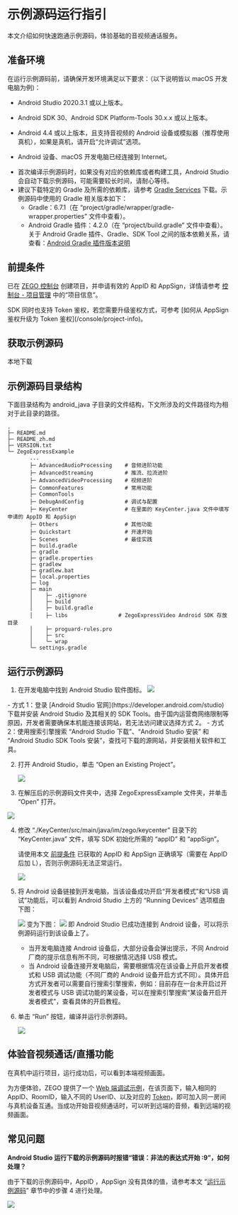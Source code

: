 # 示例源码运行指引

本文介绍如何快速跑通示例源码，体验基础的音视频通话服务。

## 准备环境

在运行示例源码前，请确保开发环境满足以下要求：（以下说明皆以 macOS 开发电脑为例)：

* Android Studio 2020.3.1 或以上版本。

* Android SDK 30、Android SDK Platform-Tools 30.x.x 或以上版本。
* Android 4.4 或以上版本，且支持音视频的 Android 设备或模拟器（推荐使用真机），如果是真机，请开启“允许调试”选项。
* Android 设备、macOS 开发电脑已经连接到 Internet。

<Note title="说明">

- 首次编译示例源码时，如果没有对应的依赖库或者构建工具，Android Studio 会自动下载示例源码，可能需要较长时间，请耐心等待。
- 建议下载特定的 Gradle 及所需的依赖库，请参考 [Gradle Services](https://services.gradle.org) 下载。示例源码中使用的 Gradle 相关版本如下：
  - Gradle：6.7.1（在 “project/gradle/wrapper/gradle-wrapper.properties” 文件中查看）。
  - Android Gradle 插件：4.2.0（在 “project/build.gradle” 文件中查看）。
关于 Android Gradle 插件、Gradle、SDK Tool 之间的版本依赖关系，请查看：[Android Gradle 插件版本说明](https://developer.android.com/studio/releases/gradle-plugin)

</Note>


## 前提条件

已在 [ZEGO 控制台](https://console.zego.im) 创建项目，并申请有效的 AppID 和 AppSign，详情请参考 [控制台 - 项目管理](/console/project-info) 中的“项目信息”。

<Warning title="注意">
SDK 同时也支持 Token 鉴权，若您需要升级鉴权方式，可参考 [如何从 AppSign 鉴权升级为 Token 鉴权](/console/project-info)。
</Warning>

## 获取示例源码

<Card title="示例源码" href="https://artifact-demo.zego.im/express/example/video/android_java/ZegoExpressDemo_android_java.zip" >
本地下载
</Card>


## 示例源码目录结构

下面目录结构为 android_java 子目录的文件结构，下文所涉及的文件路径均为相对于此目录的路径。

```tree
.
├─ README.md
├─ README_zh.md
├─ VERSION.txt
└─ ZegoExpressExample
       ...
       ├─ AdvancedAudioProcessing    # 音频进阶功能
       ├─ AdvancedStreaming          # 推流、拉流进阶
       ├─ AdvancedVideoProcessing    # 视频进阶
       ├─ CommonFeatures             # 常用功能
       ├─ CommonTools
       ├─ DebugAndConfig             # 调试与配置
       ├─ KeyCenter                  # 在里面的 KeyCenter.java 文件中填写申请的 AppID 和 AppSign
       ├─ Others                     # 其他功能
       ├─ Quickstart                 # 开速开始
       ├─ Scenes                     # 最佳实践
       ├─ build.gradle
       ├─ gradle
       ├─ gradle.properties
       ├─ gradlew
       ├─ gradlew.bat
       ├─ local.properties
       ├─ log
       ├─ main
       │    ├─ .gitignore
       │    ├─ build
       │    ├─ build.gradle
       │    ├─ libs                # ZegoExpressVideo Android SDK 存放目录
       │    ├─ proguard-rules.pro
       │    ├─ src
       │    └─ wrap
       └─ settings.gradle
```


## 运行示例源码

1. 在开发电脑中找到 Android Studio 软件图标。
   <Frame width="512" height="auto" caption=""><img src="https://doc-media.zego.im/sdk-doc/Pics/Android/ExpressSDK/SampleRunningGuide/open_as.png" /></Frame>

  <Accordion title="在开发电脑上安装 Android Studio 的方式" defaultOpen="false">
- 方式 1：登录 [Android Studio 官网](https://developer.android.com/studio) 下载并安装 Android Studio 及其相关的 SDK Tools。由于国内运营商网络限制等原因，开发者需要确保本机能连接该网站，若无法访问建议选择方式 2。
- 方式 2：使用搜索引擎搜索 “Android Studio 下载”、“Android Studio 安装” 和 “Android Studio SDK Tools 安装”，查找可下载的源网站，并安装相关软件和工具。
</Accordion>


2. 打开 Android Studio，单击 “Open an Existing Project”。
   <Frame width="512" height="auto" caption=""><img src="https://doc-media.zego.im/sdk-doc/Pics/Android/ExpressSDK/SampleRunningGuide/as_pre_ui.png" /></Frame>

3. 在解压后的示例源码文件夹中，选择 ZegoExpressExample 文件夹，并单击 “Open” 打开。
<Frame width="512" height="auto" caption="">
  <img src="https://doc-media.zego.im/sdk-doc/Pics/Android/ExpressSDK/SampleRunningGuide/open_express_android_demo_new.png" />
</Frame>

4. 修改 “./KeyCenter/src/main/java/im/zego/keycenter” 目录下的 “KeyCenter.java” 文件，填写 SDK 初始化所需的 “appID” 和 “appSign”。

    <Warning title="注意">


    请使用本文 [前提条件](https://doc-zh.zego.im/article/3125#1_2) 已获取的 AppID 和 AppSign 正确填写（需要在 AppID 后加 L），否则示例源码无法正常运行。
    </Warning>

    <Frame width="512" height="auto" caption=""><img src="https://doc-media.zego.im/sdk-doc/Pics/QuickStart/sample_code/sample_code_android.png" /></Frame>

5. 将 Android 设备链接到开发电脑，当该设备成功开启“开发者模式”和“USB 调试”功能后，可以看到 Android Studio 上方的 “Running Devices” 选项框由下图：
    <Frame width="512" height="auto" caption=""><img src="https://doc-media.zego.im/sdk-doc/Pics/Android/ExpressSDK/SampleRunningGuide/as_no_device_new.png" /></Frame>
   变为下图：
    <Frame width="512" height="auto" caption=""><img src="https://doc-media.zego.im/sdk-doc/Pics/Android/ExpressSDK/SampleRunningGuide/as_connected_device_new.png" /></Frame>
   即 Android Studio 已成功连接到 Android 设备，可以将示例源码运行到该设备上了。

    <Note title="说明">

    - 当开发电脑连接 Android 设备后，大部分设备会弹出提示，不同 Android 厂商的提示信息有所不同，可根据情况选择 USB 模式。
    - 当 Android 设备连接开发电脑后，需要根据情况在该设备上开启开发者模式和 USB 调试功能（不同厂商的 Android 设备开启方式不同）。具体开启方式开发者可以需要自行搜索引擎搜索，例如：目前存在一台未开启过开发者模式与 USB 调试功能的某设备，可以在搜索引擎搜索“某设备开启开发者模式”，查看具体的开启教程。
    </Note>

6. 单击 “Run” 按钮，编译并运行示例源码。
   <Frame width="512" height="auto" caption=""><img src="https://doc-media.zego.im/sdk-doc/Pics/Android/ExpressSDK/SampleRunningGuide/run_android_demo_new.png" /></Frame>


## 体验音视频通话/直播功能

在真机中运行项目，运行成功后，可以看到本端视频画面。

为方便体验，ZEGO 提供了一个 [Web 端调试示例](https://zegodev.github.io/zego-express-webrtc-sample/assistDev/index.html)，在该页面下，输入相同的 AppID、RoomID，输入不同的 UserID、以及对应的 [Token](/console/development-assistance/temporary-token)，即可加入同一房间与真机设备互通。当成功开始音视频通话时，可以听到远端的音频，看到远端的视频画面。


## 常见问题

**Android Studio 运行下载的示例源码时报错“错误：非法的表达式开始 :9”，如何处理？**

由于下载的示例源码中，AppID ，AppSign 没有具体的值，请参考本文 “[运行示例源码](#运行示例源码)” 章节中的步骤 4 进行处理。

<Frame width="512" height="auto" caption=""><img src="https://doc-media.zego.im/sdk-doc/Pics/Android/ExpressSDK/SampleRunningGuide/as_run_android_demo_error_3.png" /></Frame>

